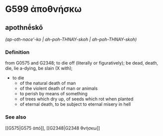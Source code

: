 # G599 ἀποθνήσκω

## apothnḗskō

_(ap-oth-nace'-ko | ah-poh-THNAY-skoh | ah-poh-THNAY-skoh)_

### Definition

from G0575 and G2348; to die off (literally or figuratively); be dead, death, die, lie a-dying, be slain (X with); 

- to die
  - of the natural death of man
  - of the violent death of man or animals
  - to perish by means of something
  - of trees which dry up, of seeds which rot when planted
  - of eternal death, to be subject to eternal misery in hell

### See also

[[G575|G575 ἀπό]], [[G2348|G2348 θνήσκω]]
